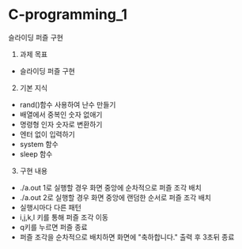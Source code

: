 # C-programming_1
슬라이딩 퍼즐 구현

1. 과제 목표

* 슬라이딩 퍼즐 구현


2. 기본 지식

* rand()함수 사용하여 난수 만들기
* 배열에서 중복인 숫자 없애기
* 명령형 인자 숫자로 변환하기
* 엔터 없이 입력하기
* system 함수
* sleep 함수


3. 구현 내용

* ./a.out 1로 실행할 경우 화면 중앙에 순차적으로 퍼즐 조각 배치
* ./a.out 2로 실행할 경우 화면 중앙에 랜덤한 순서로 퍼즐 조각 배치
* 실행시마다 다른 패턴
* i,j,k,l 키를 통해 퍼즐 조각 이동
* q키를 누르면 퍼즐 종료
* 퍼즐 조각을 순차적으로 배치하면 화면에 "축하합니다." 출력 후 3초뒤 종료
